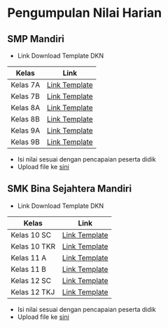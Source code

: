 # Pengumpulan Nilai Harian

## SMP Mandiri

- Link Download Template DKN

| Kelas | Link |
| --- | --- |
| Kelas 7A | [Link Template](https://drive.google.com/u/0/uc?id=1N3Ls47C1iGtBH1QCu62jZ3IkIeMtOeYF&export=download) |
| Kelas 7B | [Link Template](https://drive.google.com/u/0/uc?id=1RRdl7z6l0o237B9PntM4SKbcWDXN6Sxo&export=download) |
| Kelas 8A | [Link Template](https://drive.google.com/u/0/uc?id=1g6JlqLgulpS7seU7L_CcgdVLB3O4NbH9&export=download) |
| Kelas 8B | [Link Template](https://drive.google.com/u/0/uc?id=1PAhp_zYEACzln3hG2o6bHP4RQCr9gkBc&export=download) |
| Kelas 9A | [Link Template](https://drive.google.com/u/0/uc?id=1_2sLepx269u4FIH2vw8qgkgPYo_3SEUo&export=download) |
| Kelas 9B | [Link Template](https://drive.google.com/u/0/uc?id=1c6TaEIrfmexrhABPtdIRLMpVONBpXKm5&export=download) |

- Isi nilai sesuai dengan pencapaian peserta didik
- Upload file ke [sini](https://forms.gle/scoN7a634d9uWL2p6)



## SMK Bina Sejahtera Mandiri

- Link Download Template DKN

| Kelas | Link |
| --- | --- |
| Kelas 10 SC | [Link Template](https://drive.google.com/u/0/uc?id=1Z7sLOy_2ZXWI12ZVheuQOxWPmchq6hX5&export=download) |
| Kelas 10 TKR | [Link Template](https://drive.google.com/u/0/uc?id=1BrA63TLHQM95K5OyCIvNWqhxIApjZYbf&export=download) |
| Kelas 11 A | [Link Template](https://drive.google.com/u/0/uc?id=1b_vlPhYV_31ftvTPLTay1eotbuxYXOhY&export=download) |
| Kelas 11 B | [Link Template](https://drive.google.com/u/0/uc?id=18oR_hl7AiVNxMJ9T3qQADTEqiD3TyPje&export=download) |
| Kelas 12 SC | [Link Template](https://drive.google.com/u/0/uc?id=1FthngiQ8bVcO2eWPL4fVvSMkIo45FBjV&export=download) |
| Kelas 12 TKJ | [Link Template](https://drive.google.com/u/0/uc?id=1VxtD-Y2owH5MCnJ1kGVmve0WRZg4WqK5&export=download) |

- Isi nilai sesuai dengan pencapaian peserta didik
- Upload file ke [sini](https://forms.gle/SEXqsVVDc3Vkk4B18)